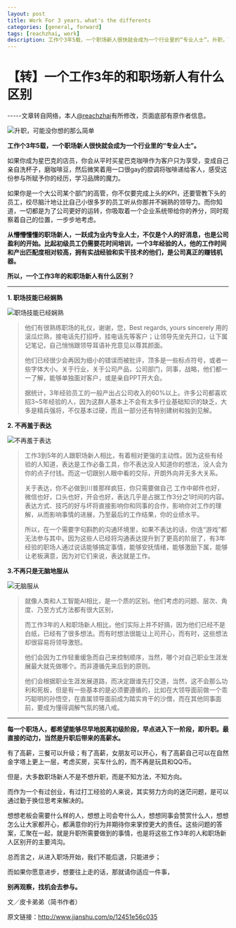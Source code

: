 ```yaml
---
layout: post
title: Work For 3 years，what's the differents
categories: [general, forward]
tags: [reachzhai, work]
description: 工作个3年5载，一个职场新人很快就会成为一个行业里的“专业人士”。升职，可能没你想的那么简单。所以，一个工作3年的和职场新人有什么区别？……<阅读全文>
---
```

# 【转】一个工作3年的和职场新人有什么区别 #
-----文章转自网络，本人[@reachzhai](https://twitter.com/reachzhai "ReachZhai")有所修改，页面底部有原作者信息。

![升职，可能没你想的那么简单](http://upload-images.jianshu.io/upload_images/45202-ec7c142aded690c8.jpg?imageMogr2/auto-orient/strip%7CimageView2/2/w/1240)

**工作个3年5载，一个职场新人很快就会成为一个行业里的“专业人士”。**


如果你成为星巴克的店员，你会从平时买星巴克咖啡作为客户只为享受，变成自己亲自洗杯子，磨咖啡豆，然后微笑着用一口很gay的腔调将咖啡递给客人，感受这份参与所赋予你的经历，学习品牌的魔力。

如果你是一个大公司某个部门的高管，你不仅要完成上头的KPI，还要管教下头的员工，绞尽脑汁地让比自己小很多岁的员工听从你那并不娴熟的领导力。而你知道，一切都是为了公司更好的运转，你吸取着一个企业系统带给你的养分，同时观察着自己的位置，一步步地考虑。

**从懵懵懂懂的职场新人，一跃成为业内专业人士，不仅是个人的好消息，也是公司盈利的开始。比起初级员工仍需要花时间培训，一个3年经验的人，他的工作时间和产出匹配度相对较高，拥有实战经验和实干技术的他们，是公司真正的赚钱机器。**

**所以，一个工作3年的和职场新人有什么区别？**

----------

**1. 职场技能已经娴熟**

![职场技能已经娴熟](http://upload-images.jianshu.io/upload_images/45202-b2ce38ccfc123b1d.png?imageMogr2/auto-orient/strip%7CimageView2/2/w/1240)

> 他们有很熟练职场的礼仪，谢谢，您，Best regards, yours sincerely
> 用的滚瓜烂熟，接电话先打招呼，挂电话先等客户；让领导先坐先开口，让下属记笔记，自己悄悄跟领导耳语补充意见以尊其颜面。
>  
> 他们已经很少会再因为细小的错误而被批评，顶多是一些标点符号，或者一些字体大小。关于行业，关于公司产品，公司部门，同事，战略，他们都一一了解，能够单独面对客户，或是亲自PPT开大会。
> 
> 据统计，3年经验员工的一般产出占公司收入的60%以上。许多公司都喜欢招3~5年经验的人，因为这群人基本上不会有太多行业基础知识的缺乏，大多是精兵强将，不仅基本过硬，而且一部分还有特别建树和独到见解。



 

**2. 不再羞于表达**

![不再羞于表达](http://upload-images.jianshu.io/upload_images/45202-812aa710956f3c33.jpg?imageMogr2/auto-orient/strip%7CimageView2/2/w/1240)

> 工作3到5年的人跟职场新人相比，有着相对更强的主动性。因为这些有经验的人知道，表达是工作必备工具，你不表达没人知道你的想法，没人会为你的点子付钱。而这一切跟别人眼中看的交际，开朗外向并无多大关系。
> 
> 关于表达，你不必做到川普那样疯狂，你只需要做自己
> 工作中邮件也好，微信也好，口头也好，开会也好，表达几乎是占据工作3分之1时间的内容。表达方式、技巧的好与坏将直接影响你和同事的合作，影响你对工作的理解，从而影响事情的进展，乃至最后的工作结果，你的业绩水平。
> 
> 所以，在一个需要字句斟酌的沟通环境里，如果不表达的话，你连“游戏”都无法参与其中。因为这些人已经将沟通表达提升到了更高的阶层了，有3年经验的职场人通过说话能够搞定事情，能够安抚情绪，能够激励下属，能够让老板满意，因为对它们来说，表达就是工作。

**3.不再只是无脑地服从**

![无脑服从](http://image91.360doc.com/DownloadImg/2015/11/0912/61307901_5.jpg)
 
> 就像人类和人工智能AI相比，是一个质的区别。他们考虑的问题、层次、角度、乃至方式方法都有很大区别，
> 
> 而工作3年的人和职场新人相比，他们实际上并不好搞，因为他们已经不是白纸，已经有了很多想法。而有时想法很能让上司开心，而有时，这些想法却很容易将领导激怒。
> 
> 他们会因为工作轻重缓急而自己来控制顺序，当然，哪个对自己职业生涯发展最大就先做哪个。而非遵循先来后到的原则。
> 
> 他们会根据职业生涯发展道路，而决定跟谁先打交道，当然，这不会那么功利和死板，但是有一些基本的是必须要遵循的，比如在大领导面前做一个乖巧聪明的孙悟空，在直属领导面前成为踏实肯干的沙僧，而在其他同事面前，要成为懂得调解气氛的猪八戒。


----------


**每一个职场人，都希望能够尽早地脱离初级阶段，早点进入下一阶段，即升职。最直接的动力，当然是升职后带来的高薪水。**

有了高薪，三餐可以升级；有了高薪，女朋友可以开心，有了高薪自己可以在自然金字塔上更上一层，考虑买房，买车什么的，而不再是玩具和QQ币。

但是，大多数职场新人不是不想升职，而是不知方法，不知方向。

而作为一个有过创业，有过打工经验的人来说，其实努力方向的迷茫问题，是可以通过勤于换位思考来解决的。

想想老板会需要什么样的人，想想上司会夸什么人，想想同事会赞赏什么人，想想怎么让大家都开心，都满意你的行为并期待你来掌控更大的责任。这些问题的答案，汇聚在一起，就是升职所需要做到的事情，也是将这些工作3年的人和职场新人区别开的主要鸿沟。

总而言之，从进入职场开始，我们不能后退，只能进步；

而如果你愿意进步，想要往上走的话，那就请你适应一件事，

**别再观察，找机会去参与。**

文／皮卡弟弟（简书作者）

原文链接：http://www.jianshu.com/p/12451e56c035






